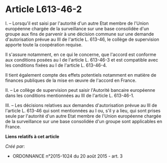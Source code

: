 # Article L613-46-2

I. – Lorsqu'il est saisi par l'autorité d'un autre Etat membre de l'Union européenne chargée de la surveillance sur une base
consolidée d'un groupe aux fins de parvenir à une décision commune sur une demande d'autorisation prévue au III de l'article
L. 613-46, le collège de supervision apporte toute la coopération requise.

Il s'assure notamment, en ce qui le concerne, que l'accord est conforme aux conditions posées au I de l'article L. 613-46-3
et est compatible avec les conditions fixées au I de l'article L. 613-46-4.

Il tient également compte des effets potentiels notamment en matière de finances publiques de la mise en œuvre de l'accord en
France.

II. – Le collège de supervision peut saisir l'Autorité bancaire européenne dans les conditions mentionnées au III de
l'article L. 613-46-1.

III. – Les décisions relatives aux demandes d'autorisation prévue au III de l'article L. 613-46 qui sont mentionnées au I ou,
s'il y a lieu, qui sont prises seule par l'autorité d'un autre Etat membre de l'Union européenne chargée de la surveillance
sur une base consolidée d'un groupe sont applicables en France.

**Liens relatifs à cet article**

_Créé par_:

  - ORDONNANCE n°2015-1024 du 20 août 2015 - art. 3
